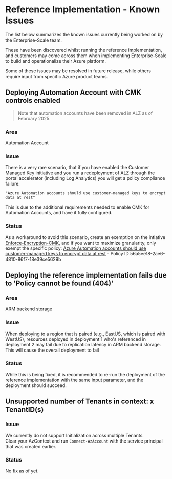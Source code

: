# Reference Implementation - Known Issues

The list below summarizes the known issues currently being worked on by the Enterprise-Scale team.

These have been discovered whilst running the reference implementation, and customers may come across them when implementing Enterprise-Scale to build and operationalize their Azure platform.

Some of these issues may be resolved in future release, while others require input from specific Azure product teams.

## Deploying Automation Account with CMK controls enabled

> Note that automation accounts have been removed in ALZ as of February 2025.

### Area

Automation Account

### Issue

There is a very rare scenario, that if you have enabled the Customer Managed Key initiative and you run a redeployment of ALZ through the portal accelerator (including Log Analytics) you will get a policy compliance failure:

```
"Azure Automation accounts should use customer-managed keys to encrypt data at rest"
```
This is due to the additional requirements needed to enable CMK for Automation Accounts, and have it fully configured.

### Status

As a workaround to avoid this scenario, create an exemption on the intiative [Enforce-Encryption-CMK](https://www.azadvertizer.net/azpolicyinitiativesadvertizer/Enforce-Encryption-CMK.html), and if you want to maximize granularity, only exempt the specific policy: [Azure Automation accounts should use customer-managed keys to encrypt data at rest](https://www.azadvertizer.net/azpolicyadvertizer/56a5ee18-2ae6-4810-86f7-18e39ce5629b.html) - Policy ID 56a5ee18-2ae6-4810-86f7-18e39ce5629b

## Deploying the reference implementation fails due to 'Policy <name> cannot be found (404)'

### Area
ARM backend storage

### Issue
When deploying to a region that is paired (e.g., EastUS, which is paired with WestUS), resources deployed in deployment 1 who's referenced in deployment 2 may fail due to replication latency in ARM backend storage. This will cause the overall deployment to fail

### Status
While this is being fixed, it is recommended to re-run the deployment of the reference implementation with the same input parameter, and the deployment should succeed.

## Unsupported number of Tenants in context: x TenantID(s)

### Issue
We currently do not support Initialization across multiple Tenants. <br>Clear your AzContext and run `Connect-AzAccount` with the service principal that was created earlier.

### Status
No fix as of yet.
